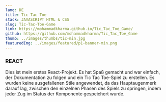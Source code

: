 ```yaml
---
lang: DE
title: Tic Tac Toe
stack: JAVASCRIPT HTML & CSS
slug: Tic-Tac-Toe-Game
link: https://mohammadkharma.github.io/Tic_Tac_Toe_Game/
github: https://github.com/mohammadkharma/Tic_Tac_Toe_Game
thumb: ../images/thumbs/tic-min.jpg
featuredImg: ../images/featured/p1-banner-min.png
---
```


### REACT

Dies ist mein erstes React-Projekt. Es hat Spaß gemacht und war einfach, der Dokumentation zu folgen und ein Tic Tac Toe-Spiel zu erstellen. Es wurden keine ausgefallenen Stile angewendet, da das Hauptaugenmerk darauf lag, zwischen den einzelnen Phasen des Spiels zu springen, indem jeder Zug im Status der Komponente gespeichert wurde.
